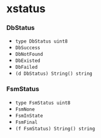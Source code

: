 # xstatus

### DbStatus

+ `type DbStatus uint8`
+ `DbSuccess`
+ `DbNotFound`
+ `DbExisted`
+ `DbFailed`
+ `(d DbStatus) String() string`

### FsmStatus

+ `type FsmStatus uint8`
+ `FsmNone`
+ `FsmInState`
+ `FsmFinal`
+ `(f FsmStatus) String() string`
